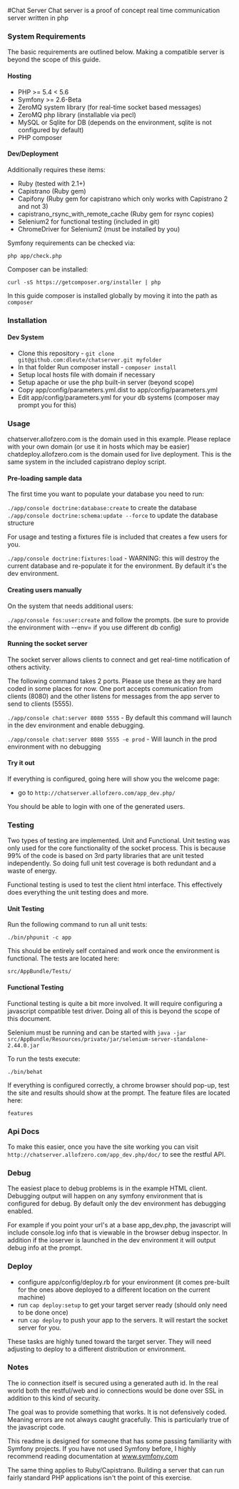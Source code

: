 #Chat Server
Chat server is a proof of concept real time communication server written in php

### System Requirements

The basic requirements are outlined below. Making a compatible server is beyond the scope of this guide.

#### Hosting

* PHP >= 5.4 < 5.6
* Symfony >= 2.6-Beta
* ZeroMQ system library (for real-time socket based messages)
* ZeroMQ php library (installable via pecl)
* MySQL or Sqlite for DB (depends on the environment, sqlite is not configured by default)
* PHP composer

#### Dev/Deployment

Additionally requires these items:

* Ruby (tested with 2.1+)
* Capistrano (Ruby gem)
* Capifony (Ruby gem for capistrano which only works with Capistrano 2 and not 3)
* capistrano_rsync_with_remote_cache (Ruby gem for rsync copies)
* Selenium2 for functional testing (included in git)
* ChromeDriver for Selenium2 (must be installed by you)
 
Symfony requirements can be checked via:

`php app/check.php`

Composer can be installed:

`curl -sS https://getcomposer.org/installer | php`

In this guide composer is installed globally by moving it into the path as `composer`

### Installation

#### Dev System

* Clone this repository - `git clone git@github.com:dleute/chatserver.git myfolder`
* In that folder Run composer install - `composer install`
* Setup local hosts file with domain if necessary
* Setup apache or use the php built-in server (beyond scope)
* Copy app/config/parameters.yml.dist to app/config/parameters.yml
* Edit app/config/parameters.yml for your db systems (composer may prompt you for this)

### Usage

chatserver.allofzero.com is the domain used in this example. Please replace with your own domain (or use it in hosts which may be easier)
chatdeploy.allofzero.com is the domain used for live deployment. This is the same system in the included capistrano deploy script.

#### Pre-loading sample data

The first time you want to populate your database you need to run:

`./app/console doctrine:database:create` to create the database
`./app/console doctrine:schema:update --force` to update the database structure

For usage and testing a fixtures file is included that creates a few users for you.

`./app/console doctrine:fixtures:load` - WARNING: this will destroy the current database and re-populate it for the environment. By default it's the dev environment.

#### Creating users manually

On the system that needs additional users:

`./app/console fos:user:create` and follow the prompts. (be sure to provide the environment with --env= if you use different db config)

#### Running the socket server

The socket server allows clients to connect and get real-time notification of others activity.

The following command takes 2 ports. Please use these as they are hard coded in some places for now. One port accepts communication from clients (8080) and the other listens for messages from the app server to send to clients (5555).

`./app/console chat:server 8080 5555` - By default this command will launch in the dev environment and enable debugging.

`./app/console chat:server 8080 5555 -e prod` - Will launch in the prod environment with no debugging

#### Try it out

If everything is configured, going here will show you the welcome page:

* go to `http://chatserver.allofzero.com/app_dev.php/`

You should be able to login with one of the generated users.

### Testing

Two types of testing are implemented. Unit and Functional. Unit testing was only used for the core functionality of the socket process. This is because 99% of the code is based on 3rd party libraries that are unit tested independently. So doing full unit test coverage is both redundant and a waste of energy.

Functional testing is used to test the client html interface. This effectively does everything the unit testing does and more.

#### Unit Testing

Run the following command to run all unit tests:

`./bin/phpunit -c app`

This should be entirely self contained and work once the environment is functional. The tests are located here:

`src/AppBundle/Tests/`

#### Functional Testing

Functional testing is quite a bit more involved. It will require configuring a javascript compatible test driver. Doing all of this is beyond the scope of this document.

Selenium must be running and can be started with `java -jar src/AppBundle/Resources/private/jar/selenium-server-standalone-2.44.0.jar`

To run the tests execute:

`./bin/behat`

If everything is configured correctly, a chrome browser should pop-up, test the site and results should show at the prompt. The feature files are located here:

`features`

### Api Docs

To make this easier, once you have the site working you can visit `http://chatserver.allofzero.com/app_dev.php/doc/` to see the restful API.

### Debug

The easiest place to debug problems is in the example HTML client. Debugging output will happen on any symfony environment that is configured for debug. By default only the dev environment has debugging enabled.

For example if you point your url's at a base app_dev.php, the javascript will include console.log info that is viewable in the browser debug inspector. In addition if the ioserver is launched in the dev environment it will output debug info at the prompt.

### Deploy

* configure app/config/deploy.rb for your environment (it comes pre-built for the ones above deployed to a different location on the current machine) 
* run `cap deploy:setup` to get your target server ready (should only need to be done once)
* run `cap deploy` to push your app to the servers. It will restart the socket server for you.

These tasks are highly tuned toward the target server. They will need adjusting to deploy to a different distribution or environment.

### Notes

The io connection itself is secured using a generated auth id. In the real world both the restful/web and io connections would be done over SSL in addition to this kind of security.

The goal was to provide something that works. It is not defensively coded. Meaning errors are not always caught gracefully. This is particularly true of the javascript code.

This readme is designed for someone that has some passing familiarity with Symfony projects. If you have not used Symfony before, I highly recommend reading documentation at www.symfony.com

The same thing applies to Ruby/Capistrano. Building a server that can run fairly standard PHP applications isn't the point of this exercise.
